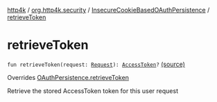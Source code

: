 [http4k](../../index.md) / [org.http4k.security](../index.md) / [InsecureCookieBasedOAuthPersistence](index.md) / [retrieveToken](./retrieve-token.md)

# retrieveToken

`fun retrieveToken(request: `[`Request`](../../org.http4k.core/-request/index.md)`): `[`AccessToken`](../-access-token/index.md)`?` [(source)](https://github.com/http4k/http4k/blob/master/http4k-security-oauth/src/main/kotlin/org/http4k/security/InsecureCookieBasedOAuthPersistence.kt#L28)

Overrides [OAuthPersistence.retrieveToken](../-o-auth-persistence/retrieve-token.md)

Retrieve the stored AccessToken token for this user request

